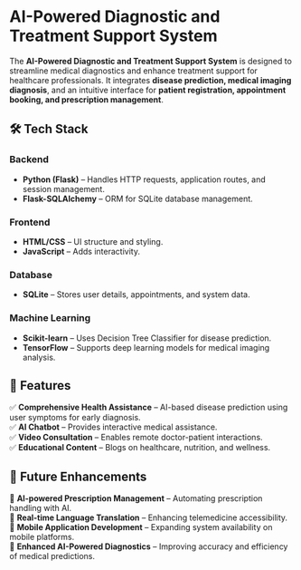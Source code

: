 # AI-Powered Diagnostic and Treatment Support System  

The **AI-Powered Diagnostic and Treatment Support System** is designed to streamline medical diagnostics and enhance treatment support for healthcare professionals. It integrates **disease prediction, medical imaging diagnosis**, and an intuitive interface for **patient registration, appointment booking, and prescription management**.  

## 🛠 Tech Stack  

### Backend  
- **Python (Flask)** – Handles HTTP requests, application routes, and session management.  
- **Flask-SQLAlchemy** – ORM for SQLite database management.  

### Frontend  
- **HTML/CSS** – UI structure and styling.  
- **JavaScript** – Adds interactivity.  

### Database  
- **SQLite** – Stores user details, appointments, and system data.  

### Machine Learning  
- **Scikit-learn** – Uses Decision Tree Classifier for disease prediction.  
- **TensorFlow** – Supports deep learning models for medical imaging analysis.  

## 🚀 Features  
✅ **Comprehensive Health Assistance** – AI-based disease prediction using user symptoms for early diagnosis.  
✅ **AI Chatbot** – Provides interactive medical assistance.  
✅ **Video Consultation** – Enables remote doctor-patient interactions.  
✅ **Educational Content** – Blogs on healthcare, nutrition, and wellness.  

## 🔮 Future Enhancements  
🔹 **AI-powered Prescription Management** – Automating prescription handling with AI.  
🔹 **Real-time Language Translation** – Enhancing telemedicine accessibility.  
🔹 **Mobile Application Development** – Expanding system availability on mobile platforms.  
🔹 **Enhanced AI-Powered Diagnostics** – Improving accuracy and efficiency of medical predictions.  
